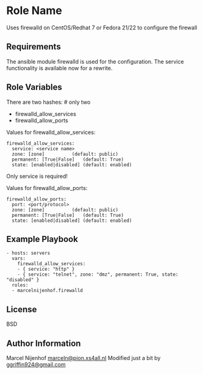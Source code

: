 Role Name
=========

Uses firewalld on CentOS/Redhat 7 or Fedora 21/22 to configure the firewall

Requirements
------------

The ansible module firewalld is used for the configuration. 
The service functionality is available now for a rewrite.

Role Variables
--------------

There are two hashes:  # only two
 - firewalld_allow_services
 - firewalld_allow_ports

Values for firewalld_allow_services:

    firewalld_allow_services:
      service: <service name>
      zone: [zone]			(default: public)
      permanent: [True|False]	(default: True)
      state: [enabled|disabled]	(default: enabled)

Only service is required!

Values for firewalld_allow_ports:

    firewalld_allow_ports:
      port: <port/protocol>
      zone: [zone]			(default: public)
      permanent: [True|False]	(default: True)
      state: [enabled|disabled]	(default: enabled)


Example Playbook
----------------

    - hosts: servers
      vars:
        firewalld_allow_services:
        - { service: "http" }
        - { service: "telnet", zone: "dmz", permanent: True, state: "disabled" }
      roles:
      - marcelnijenhof.firewalld


License
-------

BSD

Author Information
------------------

Marcel Nijenhof <marceln@pion.xs4all.nl>
Modified just a bit by <ggriffin924@gmail.com>
